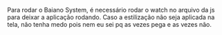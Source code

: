 Para rodar o Baiano System, é necessário rodar o watch no arquivo da js para deixar a aplicação rodando.
Caso a estilização não seja aplicada na tela, não tenha medo pois nem eu sei pq as vezes pega e as vezes não.
